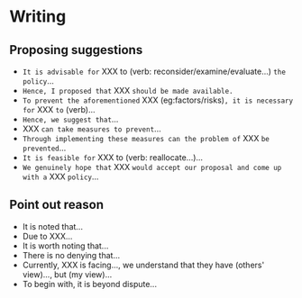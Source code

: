 # Writing

## Proposing suggestions
- `It is advisable for` XXX to (verb: reconsider/examine/evaluate...) `the policy`...
- `Hence, I proposed that` XXX `should be made available.`
- `To prevent the aforementioned` XXX (eg:factors/risks)`, it is necessary for` XXX `to` (verb)...
- `Hence, we suggest that`...
- XXX `can take measures to prevent`...
- `Through implementing these measures can the problem of` XXX `be prevented`...
- `It is feasible for` XXX to (verb: reallocate...)...
- `We genuinely hope that` XXX `would accept our proposal and come up with a` XXX `policy`...

## Point out reason
- It is noted that...
- Due to XXX...
- It is worth noting that...
- There is no denying that...
- Currently, XXX is facing..., we understand that they have (others' view)..., but (my view)...
- To begin with, it is beyond dispute...
